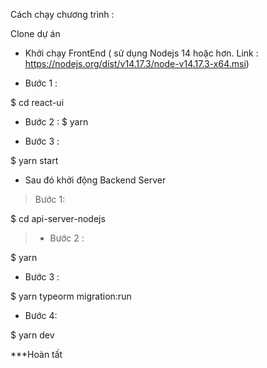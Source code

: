 Cách chạy chương trình :

Clone dự án


* Khởi chạy FrontEnd ( sử dụng Nodejs 14 hoặc hơn. Link : https://nodejs.org/dist/v14.17.3/node-v14.17.3-x64.msi)

- Bước 1 :

$ cd react-ui

- Bước 2 :
$ yarn


- Bước 3 :

$ yarn start



* Sau đó khởi động Backend Server

> Bước 1: 

$ cd api-server-nodejs

> - Bước 2 : 

$ yarn

- Bước 3 :

$ yarn typeorm migration:run

- Bước 4: 

$ yarn dev

***Hoàn tất
